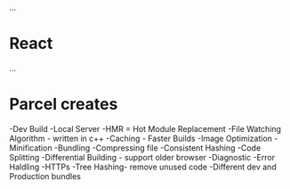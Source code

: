 ...
# React 



...
# Parcel creates
-Dev Build
-Local Server
-HMR = Hot Module Replacement
-File Watching Algorithm - written in c++
-Caching - Faster Builds
-Image Optimization
-Minification
-Bundling
-Compressing file
-Consistent Hashing
-Code Splitting
-Differential Building - support older browser
-Diagnostic
-Error Haldling
-HTTPs
-Tree Hashing- remove unused code
-Different dev and Production bundles